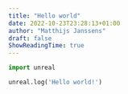 ```yaml
---
title: "Hello world"
date: 2022-10-23T23:28:13+01:00
author: "Matthijs Janssens"
draft: false
ShowReadingTime: true
---
```


```Python
import unreal

unreal.log('Hello world!')
```